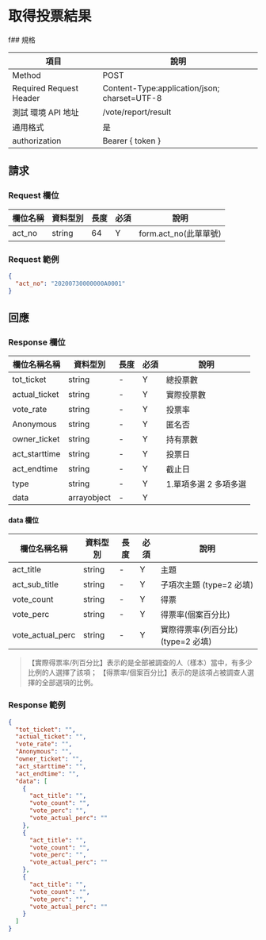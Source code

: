 # 取得投票結果

f## 規格

| 項目                    | 說明                                         |
| ----------------------- | -------------------------------------------- |
| Method                  | POST                                         |
| Required Request Header | Content-Type:application/json; charset=UTF-8 |
| 測試 環境 API 地址      | /vote/report/result                          |
| 通用格式                | 是                                           |
| authorization           | Bearer { token }                             |

## 請求

### Request 欄位

| 欄位名稱 | 資料型別 | 長度 | 必須 | 說明                  |
| -------- | -------- | ---- | ---- | --------------------- |
| act_no   | string   | 64   | Y    | form.act_no(此單單號) |

### Request 範例

```json
{
  "act_no": "20200730000000A0001"
}
```

## 回應

### Response 欄位

| 欄位名稱名稱  | 資料型別    | 長度 | 必須 | 說明                  |
| ------------- | ----------- | ---- | ---- | --------------------- |
| tot_ticket    | string      | -    | Y    | 總投票數              |
| actual_ticket | string      | -    | Y    | 實際投票數            |
| vote_rate     | string      | -    | Y    | 投票率                |
| Anonymous     | string      | -    | Y    | 匿名否                |
| owner_ticket  | string      | -    | Y    | 持有票數              |
| act_starttime | string      | -    | Y    | 投票日                |
| act_endtime   | string      | -    | Y    | 截止日                |
| type          | string      | -    | Y    | 1.單項多選 2 多項多選 |
| data          | arrayobject | -    | Y 　 |                       |

#### data 欄位

| 欄位名稱名稱     | 資料型別 | 長度 | 必須 | 說明                               |
| ---------------- | -------- | ---- | ---- | ---------------------------------- |
| act_title        | string   | -    | Y    | 主題                               |
| act_sub_title    | string   | -    | Y    | 子項次主題 (type=2 必填)           |
| vote_count       | string   | -    | Y    | 得票                               |
| vote_perc        | string   | -    | Y    | 得票率(個案百分比)                 |
| vote_actual_perc | string   | -    | Y    | 實際得票率(列百分比) (type=2 必填) |

> 【實際得票率/列百分比】表示的是全部被調查的人（樣本）當中，有多少比例的人選擇了該項；
> 【得票率/個案百分比】表示的是該項占被調查人選擇的全部選項的比例。

### Response 範例

```json
{
  "tot_ticket": "",
  "actual_ticket": "",
  "vote_rate": "",
  "Anonymous": "",
  "owner_ticket": "",
  "act_starttime": "",
  "act_endtime": "",
  "data": [
    {
      "act_title": "",
      "vote_count": "",
      "vote_perc": "",
      "vote_actual_perc": ""
    },
    {
      "act_title": "",
      "vote_count": "",
      "vote_perc": "",
      "vote_actual_perc": ""
    },
    {
      "act_title": "",
      "vote_count": "",
      "vote_perc": "",
      "vote_actual_perc": ""
    }
  ]
}
```
